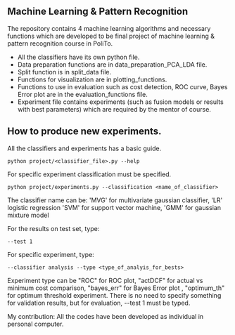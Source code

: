 ## Machine Learning & Pattern Recognition
The repository contains 4 machine learning algorithms and necessary functions which are developed to be final project of machine learning & pattern recognition course in PoliTo. 

 * All the classifiers have its own python file.
 * Data preparation functions are in data_preparation_PCA_LDA file.
 * Split function is in split_data file.
 * Functions for visualization are in plotting_functions.
 * Functions to use in evaluation such as cost detection, ROC curve, Bayes Error plot are in the evaluation_functions file.
 * Experiment file contains experiments (such as fusion models or results with best parameters) which are required by the mentor of course.


## How to produce new experiments.
All the classifiers and experiments has a basic guide.

    python project/<classifier_file>.py --help 

For specific experiment classification must be specified.

    python project/experiments.py --classification <name_of_classifier>

The classifier name can be: 'MVG' for multivariate gaussian classifier, 'LR' logistic regression
'SVM' for support vector machine, 'GMM' for gaussian mixture model

For the results on test set, type:

    --test 1 

For specific experiment, type:

    --classifier analysis --type <type_of_analyis_for_bests>

Experiment type can be "ROC" for ROC plot, "actDCF" for actual vs minimum cost comparison, "bayes_err" for Bayes Error plot ,  "optimum_th" for optimum threshold  experiment. There is no need to specify something for validation results, but for evaluation, --test 1 must be typed.

My contribution: All the codes have been developed as individual in personal computer. 